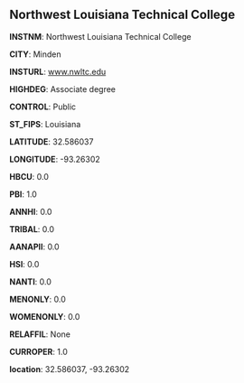 
Northwest Louisiana Technical College
---
**INSTNM**: Northwest Louisiana Technical College

**CITY**: Minden

**INSTURL**: www.nwltc.edu

**HIGHDEG**: Associate degree

**CONTROL**: Public

**ST_FIPS**: Louisiana

**LATITUDE**: 32.586037

**LONGITUDE**: -93.26302

**HBCU**: 0.0

**PBI**: 1.0

**ANNHI**: 0.0

**TRIBAL**: 0.0

**AANAPII**: 0.0

**HSI**: 0.0

**NANTI**: 0.0

**MENONLY**: 0.0

**WOMENONLY**: 0.0

**RELAFFIL**: None

**CURROPER**: 1.0

**location**: 32.586037, -93.26302